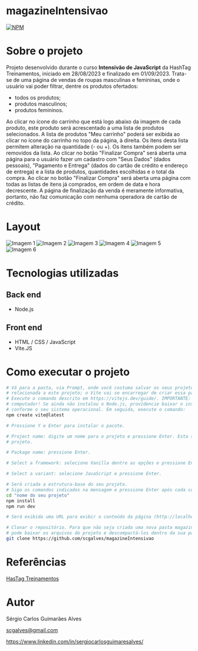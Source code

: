 # magazineIntensivao
[![NPM](https://img.shields.io/npm/l/react)](https://github.com/scgalves/magazineIntensivao/blob/main/LICENSE)

# Sobre o projeto
Projeto desenvolvido durante o curso **Intensivão de JavaScript** da HashTag Treinamentos, iniciado em 28/08/2023 e finalizado em 01/09/2023. Trata-se de uma página de vendas de roupas masculinas e femininas, onde o usuário vai poder filtrar, dentre os produtos ofertados:
* todos os produtos;
* produtos masculinos;
* produtos femininos.

Ao clicar no ícone do carrinho que está logo abaixo da imagem de cada produto, este produto será acrescentado a uma lista de produtos selecionados.
A lista de produtos "Meu carrinho" poderá ser exibida ao clicar no ícone do carrinho no topo da página, à direita. Os itens desta lista permitem alteração na quantidade (- ou +). Os itens também podem ser removidos da lista.
Ao clicar no botão "Finalizar Compra" será aberta uma página para o usuário fazer um cadastro com "Seus Dados" (dados pessoais), "Pagamento e Entrega" (dados do cartão de crédito e endereço de entrega) e a lista de produtos, quantidades escolhidas e o total da compra.
Ao clicar no botão "Finalizar Compra" será aberta uma página com todas as listas de itens já comprados, em ordem de data e hora decrescente.
A página de finalização da venda é meramente informativa, portanto, não faz comunicação com nenhuma operadora de cartão de crédito.

# Layout
![Imagem 1](https://github.com/scgalves/magazineIntensivao/assets/presentation/presentation-1.jpg)
![Imagem 2](https://github.com/scgalves/magazineIntensivao/assets/presentation/presentation-2.jpg)
![Imagem 3](https://github.com/scgalves/magazineIntensivao/assets/presentation/presentation-3.jpg)
![Imagem 4](https://github.com/scgalves/magazineIntensivao/assets/presentation/presentation-4.jpg)
![Imagem 5](https://github.com/scgalves/magazineIntensivao/assets/presentation/presentation-5.jpg)
![Imagem 6](https://github.com/scgalves/magazineIntensivao/assets/presentation/presentation-6.jpg)

# Tecnologias utilizadas
## Back end
- Node.js
## Front end
- HTML / CSS / JavaScript
- Vite.JS
# Como executar o projeto
```bash
# Vá para a pasta, via Prompt, onde você costuma salvar os seus projeto. Não crie nenhuma nova pasta, neste momento, que seja
# relacionada a este projeto; o Vite vai se encarregar de criar essa pasta.
# Execute o comando descrito em https://vitejs.dev/guide/. IMPORTANTE: O Node.js já deve estar previamente instalado no seu
# computador! Se ainda não instalou o Node.js, providencie baixar o instalador a partir de https://nodejs.org/en/download,
# conforme o seu sistema operacional. Em seguida, execute o comando:
npm create vite@latest

# Pressione Y e Enter para instalar o pacote.

# Project name: digite um nome para o projeto e pressione Enter. Esta será a pasta onde serão salvos os arquivos do seu
# projeto.

# Package name: pressione Enter.

# Select a framework: selecione Vanilla dentre as opções e pressione Enter.

# Select a variant: selecione JavaScript e pressione Enter.

# Será criada a estrutura-base do seu projeto.
# Siga os comandos indicados na mensagem e pressione Enter após cada comando:
cd "nome do seu projeto"
npm install
npm run dev

# Será exibida uma URL para exibir o conteúdo da página (http://localhost:5173)

# Clonar o repositório. Para que não seja criada uma nova pasta magazineIntensivao dentro da sua pasta deste projeto, você
# pode baixar os arquivos do projeto e descompactá-los dentro da sua pasta do projeto. Ou execute:
git clone https://github.com/scgalves/magazineIntensivao
```
# Referências
[HasTag Treinamentos](https://www.hashtagtreinamentos.com/)

# Autor
Sérgio Carlos Guimarães Alves

scgalves@gmail.com

https://www.linkedin.com/in/sergiocarlosguimaresalves/
